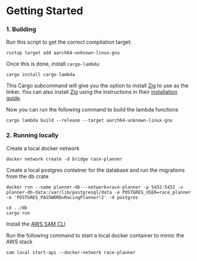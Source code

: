﻿# Getting Started

### 1. Building
Run this script to get the correct compilation target:

```shell
rustup target add aarch64-unknown-linux-gnu
```

Once this is done, install `cargo-lambda`:

```shell
cargo install cargo-lambda
```


This Cargo subcommand will give you the option to install [Zig](https://ziglang.org/) to use as the linker. You can also install [Zig](https://ziglang.org/) using the instructions in their [installation guide](https://ziglang.org/learn/getting-started/#installing-zig).

Now you can run the following command to build the lambda functions

```shell
cargo lambda build --release --target aarch64-unknown-linux-gnu
```

### 2. Running locally
Create a local docker network

```shell
docker network create -d bridge race-planner
```

Create a local postgres container for the database and run the migrations from the db crate

```shell
docker run --name planner-db --network=race-planner -p 5432:5432 -v planner-db-data:/var/lib/postgresql/data -e POSTGRES_USER=race_planner -e 'POSTGRES_PASSWORD=RacingPlanner!2' -d postgres

cd ../db
cargo run
```

Install the [AWS SAM CLI](https://github.com/aws/aws-sam-cli)

Run the following command to start a local docker container to mimic the AWS stack
```shell
sam local start-api --docker-network race-planner
```